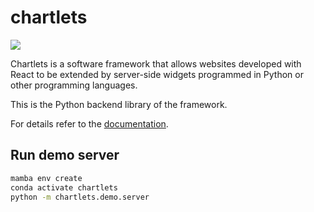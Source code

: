 # chartlets 

![](https://img.shields.io/github/actions/workflow/status/bcdev/chartlets/.github/workflows/chartlets-ci.yml?label=CI%20Status&logo=github)

Chartlets is a software framework that allows websites developed with
React to be extended by server-side widgets programmed in Python or other
programming languages. 

This is the Python backend library of the framework.

For details refer to the [documentation](https://bcdev.github.io/chartlets/).

## Run demo server

``` bash
mamba env create
conda activate chartlets
python -m chartlets.demo.server 
```

